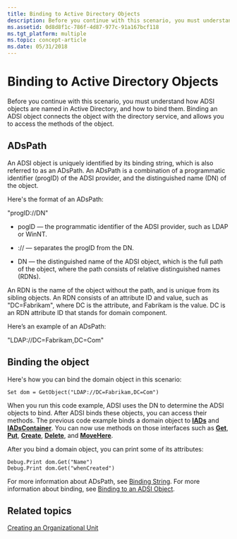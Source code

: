 ```yaml
---
title: Binding to Active Directory Objects
description: Before you continue with this scenario, you must understand how ADSI objects are named in Active Directory, and how to bind them. Binding an ADSI object connects the object with the directory service, and allows you to access the methods of the object.
ms.assetid: 0d8d8f1c-786f-4d87-977c-91a167bcf118
ms.tgt_platform: multiple
ms.topic: concept-article
ms.date: 05/31/2018
---
```


# Binding to Active Directory Objects

Before you continue with this scenario, you must understand how ADSI objects are named in Active Directory, and how to bind them. Binding an ADSI object connects the object with the directory service, and allows you to access the methods of the object.

## ADsPath

An ADSI object is uniquely identified by its binding string, which is also referred to as an ADsPath. An ADsPath is a combination of a programmatic identifier (progID) of the ADSI provider, and the distinguished name (DN) of the object.

Here's the format of an ADsPath:

"progID://DN"

-   pogID — the programmatic identifier of the ADSI provider, such as LDAP or WinNT.

-   :// — separates the progID from the DN.

-   DN — the distinguished name of the ADSI object, which is the full path of the object, where the path consists of relative distinguished names (RDNs).

An RDN is the name of the object without the path, and is unique from its sibling objects. An RDN consists of an attribute ID and value, such as "DC=Fabrikam", where DC is the attribute, and Fabrikam is the value. DC is an RDN attribute ID that stands for domain component.

Here’s an example of an ADsPath:

"LDAP://DC=Fabrikam,DC=Com"

## Binding the object

Here's how you can bind the domain object in this scenario:


```VB
Set dom = GetObject("LDAP://DC=Fabrikam,DC=Com")
```



When you run this code example, ADSI uses the DN to determine the ADSI objects to bind. After ADSI binds these objects, you can access their methods. The previous code example binds a domain object to [**IADs**](/windows/desktop/api/Iads/nn-iads-iads) and [**IADsContainer**](/windows/desktop/api/Iads/nn-iads-iadscontainer). You can now use methods on those interfaces such as [**Get**](/windows/desktop/api/Iads/nf-iads-iads-get), [**Put**](/windows/desktop/api/Iads/nf-iads-iads-put), [**Create**](/windows/desktop/api/Iads/nf-iads-iadscontainer-create), [**Delete**](/windows/desktop/api/Iads/nf-iads-iadscontainer-delete), and [**MoveHere**](/windows/desktop/api/Iads/nf-iads-iadscontainer-movehere).

After you bind a domain object, you can print some of its attributes:


```VB
Debug.Print dom.Get("Name")
Debug.Print dom.Get("whenCreated")
```



For more information about ADsPath, see [Binding String](binding-string.md). For more information about binding, see [Binding to an ADSI Object](binding-to-an-adsi-object.md).

## Related topics

<dl> <dt>

[Creating an Organizational Unit](creating-an-organizational-unit.md)
</dt> </dl>

 

 





